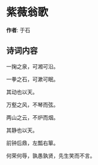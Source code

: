 # 紫薇翁歌

**作者**: 于石

## 诗词内容

一掬之泉，可湘可沿。

一拳之石，可漱可眠。

其动也以天。

万壑之风，不琴而弦。

两山之云，不炉而烟。

其静也以天。

前钟后鼎，左瓢右箪。

何荣何辱，孰愚孰贤，先生笑而不言。

